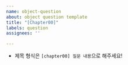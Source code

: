 ```yaml
---
name: object-question
about: object question template
title: "[Chapter00]"
labels: question
assignees: ''

---
```


- 제목 형식은 `[chapter00] 질문 내용`으로 해주세요!